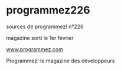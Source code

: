 # programmez226
sources de programmez! n°226

magazine sorti le 1er février

www.programmez.com

Programmez! le magazine des développeurs
